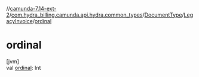 //[camunda-7.14-ext-2](../../../../index.md)/[com.hydra_billing.camunda.api.hydra.common_types](../../index.md)/[DocumentType](../index.md)/[LegacyInvoice](index.md)/[ordinal](ordinal.md)

# ordinal

[jvm]\
val [ordinal](ordinal.md): Int
